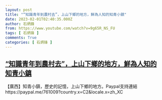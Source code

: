 ```yaml
---
layout: post
title: "“知識青年到農村去”，上山下鄉的地方，鮮為人知的知青小鎮"
date: 2023-02-01T02:40:35.000Z
author: 石炳鋒
from: https://www.youtube.com/watch?v=9g65R_NS_FU
tags: [ 石炳锋 ]
comments: True
categories: [ 石炳锋 ]
---
```

<!--1675219235000-->
[“知識青年到農村去”，上山下鄉的地方，鮮為人知的知青小鎮](https://www.youtube.com/watch?v=9g65R_NS_FU)
------

<div>
【廣西】知青小鎮，歷史的記憶，上山下鄉的地方。Paypal支持連結https://paypal.me/761009?country.x=C2&locale.x=zh_XC
</div>
